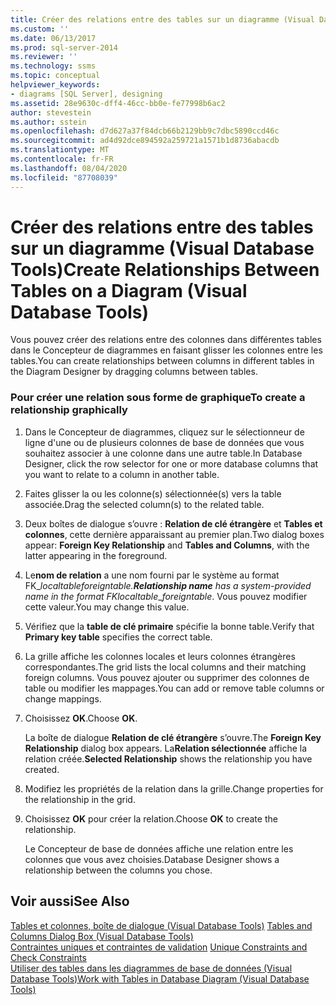 ```yaml
---
title: Créer des relations entre des tables sur un diagramme (Visual Database Tools) | Microsoft Docs
ms.custom: ''
ms.date: 06/13/2017
ms.prod: sql-server-2014
ms.reviewer: ''
ms.technology: ssms
ms.topic: conceptual
helpviewer_keywords:
- diagrams [SQL Server], designing
ms.assetid: 28e9630c-dff4-46cc-bb0e-fe77998b6ac2
author: stevestein
ms.author: sstein
ms.openlocfilehash: d7d627a37f84dcb66b2129bb9c7dbc5890ccd46c
ms.sourcegitcommit: ad4d92dce894592a259721a1571b1d8736abacdb
ms.translationtype: MT
ms.contentlocale: fr-FR
ms.lasthandoff: 08/04/2020
ms.locfileid: "87708039"
---
```

# <a name="create-relationships-between-tables-on-a-diagram-visual-database-tools"></a><span data-ttu-id="bab36-102">Créer des relations entre des tables sur un diagramme (Visual Database Tools)</span><span class="sxs-lookup"><span data-stu-id="bab36-102">Create Relationships Between Tables on a Diagram (Visual Database Tools)</span></span>
  <span data-ttu-id="bab36-103">Vous pouvez créer des relations entre des colonnes dans différentes tables dans le Concepteur de diagrammes en faisant glisser les colonnes entre les tables.</span><span class="sxs-lookup"><span data-stu-id="bab36-103">You can create relationships between columns in different tables in the Diagram Designer by dragging columns between tables.</span></span>  
  
### <a name="to-create-a-relationship-graphically"></a><span data-ttu-id="bab36-104">Pour créer une relation sous forme de graphique</span><span class="sxs-lookup"><span data-stu-id="bab36-104">To create a relationship graphically</span></span>  
  
1.  <span data-ttu-id="bab36-105">Dans le Concepteur de diagrammes, cliquez sur le sélectionneur de ligne d'une ou de plusieurs colonnes de base de données que vous souhaitez associer à une colonne dans une autre table.</span><span class="sxs-lookup"><span data-stu-id="bab36-105">In Database Designer, click the row selector for one or more database columns that you want to relate to a column in another table.</span></span>  
  
2.  <span data-ttu-id="bab36-106">Faites glisser la ou les colonne(s) sélectionnée(s) vers la table associée.</span><span class="sxs-lookup"><span data-stu-id="bab36-106">Drag the selected column(s) to the related table.</span></span>  
  
3.  <span data-ttu-id="bab36-107">Deux boîtes de dialogue s’ouvre : **Relation de clé étrangère** et **Tables et colonnes**, cette dernière apparaissant au premier plan.</span><span class="sxs-lookup"><span data-stu-id="bab36-107">Two dialog boxes appear: **Foreign Key Relationship** and **Tables and Columns**, with the latter appearing in the foreground.</span></span>  
  
4.  <span data-ttu-id="bab36-108">Le**nom de relation** a une nom fourni par le système au format FK_*localtable*_*foreigntable*.</span><span class="sxs-lookup"><span data-stu-id="bab36-108">**Relationship name** has a system-provided name in the format FK_*localtable*_*foreigntable*.</span></span> <span data-ttu-id="bab36-109">Vous pouvez modifier cette valeur.</span><span class="sxs-lookup"><span data-stu-id="bab36-109">You may change this value.</span></span>  
  
5.  <span data-ttu-id="bab36-110">Vérifiez que la **table de clé primaire** spécifie la bonne table.</span><span class="sxs-lookup"><span data-stu-id="bab36-110">Verify that **Primary key table** specifies the correct table.</span></span>  
  
6.  <span data-ttu-id="bab36-111">La grille affiche les colonnes locales et leurs colonnes étrangères correspondantes.</span><span class="sxs-lookup"><span data-stu-id="bab36-111">The grid lists the local columns and their matching foreign columns.</span></span> <span data-ttu-id="bab36-112">Vous pouvez ajouter ou supprimer des colonnes de table ou modifier les mappages.</span><span class="sxs-lookup"><span data-stu-id="bab36-112">You can add or remove table columns or change mappings.</span></span>  
  
7.  <span data-ttu-id="bab36-113">Choisissez **OK**.</span><span class="sxs-lookup"><span data-stu-id="bab36-113">Choose **OK**.</span></span>  
  
     <span data-ttu-id="bab36-114">La boîte de dialogue **Relation de clé étrangère** s’ouvre.</span><span class="sxs-lookup"><span data-stu-id="bab36-114">The **Foreign Key Relationship** dialog box appears.</span></span> <span data-ttu-id="bab36-115">La**Relation sélectionnée** affiche la relation créée.</span><span class="sxs-lookup"><span data-stu-id="bab36-115">**Selected Relationship** shows the relationship you have created.</span></span>  
  
8.  <span data-ttu-id="bab36-116">Modifiez les propriétés de la relation dans la grille.</span><span class="sxs-lookup"><span data-stu-id="bab36-116">Change properties for the relationship in the grid.</span></span>  
  
9. <span data-ttu-id="bab36-117">Choisissez **OK** pour créer la relation.</span><span class="sxs-lookup"><span data-stu-id="bab36-117">Choose **OK** to create the relationship.</span></span>  
  
     <span data-ttu-id="bab36-118">Le Concepteur de base de données affiche une relation entre les colonnes que vous avez choisies.</span><span class="sxs-lookup"><span data-stu-id="bab36-118">Database Designer shows a relationship between the columns you chose.</span></span>  
  
## <a name="see-also"></a><span data-ttu-id="bab36-119">Voir aussi</span><span class="sxs-lookup"><span data-stu-id="bab36-119">See Also</span></span>  
 <span data-ttu-id="bab36-120">[Tables et colonnes, boîte de dialogue &#40;Visual Database Tools&#41;](visual-database-tools.md) </span><span class="sxs-lookup"><span data-stu-id="bab36-120">[Tables and Columns Dialog Box &#40;Visual Database Tools&#41;](visual-database-tools.md) </span></span>  
 <span data-ttu-id="bab36-121">[Contraintes uniques et contraintes de validation](../../relational-databases/tables/unique-constraints-and-check-constraints.md) </span><span class="sxs-lookup"><span data-stu-id="bab36-121">[Unique Constraints and Check Constraints](../../relational-databases/tables/unique-constraints-and-check-constraints.md) </span></span>  
 [<span data-ttu-id="bab36-122">Utiliser des tables dans les diagrammes de base de données &#40;Visual Database Tools&#41;</span><span class="sxs-lookup"><span data-stu-id="bab36-122">Work with Tables in Database Diagram &#40;Visual Database Tools&#41;</span></span>](work-with-tables-in-database-diagram-visual-database-tools.md)  
  
  

